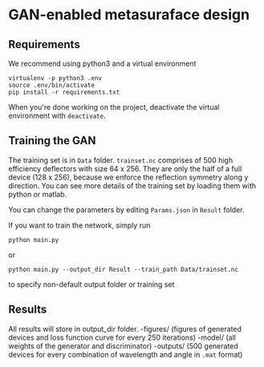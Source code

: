 # GAN-enabled metasuraface design

## Requirements

We recommend using python3 and a virtual environment

```
virtualenv -p python3 .env
source .env/bin/activate
pip install -r requirements.txt
```

When you're done working on the project, deactivate the virtual environment with `deactivate`.

## Training the GAN

The training set is in `Data` folder. `trainset.nc` comprises of 500 high efficiency deflectors with size 64 x 256. They are only the half of a full device (128 x 256), because we enforce the reflection symmetry along y direction. You can see more details of the training set by loading them with python or matlab.

You can change the parameters by editing `Params.json` in `Result` folder. 

If you want to train the network, simply run
```
python main.py 
```

or 

```
python main.py --output_dir Result --train_path Data/trainset.nc
```

to specify non-default output folder or training set


## Results

All results will store in output_dir folder.
	-figures/  (figures of generated devices and loss function curve for every 250 iterations)
	-model/    (all weights of the generator and discriminator)
	-outputs/  (500 generated devices for every combination of wavelength and angle in `.mat` format)